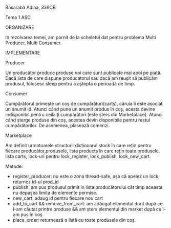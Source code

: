 Basarabă Adina, 336CB


Tema 1 ASC



ORGANIZARE

In rezolvarea temei, am pornit de la scheletul dat pentru
problema Multi Producer, Multi Consumer.

IMPLEMENTARE

Producer

Un producător produce produse noi care sunt publicate mai apoi pe piață.
Dacă lista de care dispune producatorul sau dacă am reușit să publicăm
produsul, folosesc sleep pentru a aștepta o perioadă de timp.

Consumer

Cumpărătorul primește un coș de cumpărături(carts), căruia îi este asociat un
anumit id. Atunci când pune un anumit produs în coș, acesta devine indisponibil
pentru ceilalți cumpărători (este șters din Marketplace). Atunci când șterge
produse din coș, acestea devin disponibile pentru restul cumpărătorilor.
De asemenea, plasează comenzi.

Marketplace

Am definit urmatoarele structuri:
dicționarul stock în care rețin pentru fiecare producător,produsele, lista
products în care rețin toate produsele, lista carts, lock-uri pentru
lock_register, lock_publish, lock_new_cart.

Metode:
- register_producer: nu este o zona thread-safe, așa că
apelez un lock; returnez id-ul prod_id
- publish: am pus produsul primit in lista producătorului cât timp
aceasta nu depașea limita de elemente permise.
- new_cart: adaug id pentru fiecare nou cart
- add_to_cart && remove_from_cart: am adăugat elementul dorit
după ce l-am căutat printre produse && am șters elementul din market
după ce l-am pus în coș
- place_order: returnează o listă cu toate produsele din coș.
